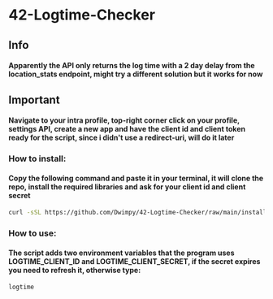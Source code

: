 # 42-Logtime-Checker

## Info
#### Apparently the API only returns the log time with a 2 day delay from the location_stats endpoint, might try a different solution but it works for now

## Important
#### Navigate to your intra profile, top-right corner click on your profile, settings API, create a new app and have the client id and client token ready for the script, since i didn't use a redirect-uri, will do it later



### How to install:
#### Copy the following command and paste it in your terminal, it will clone the repo, install the required libraries and ask for your client id and client secret
```bash
curl -sSL https://github.com/Dwimpy/42-Logtime-Checker/raw/main/install.sh -o install.sh && chmod +x ./install.sh && $(basename $SHELL) ./install.sh 
```

### How to use:
#### The script adds two environment variables that the program uses LOGTIME_CLIENT_ID and LOGTIME_CLIENT_SECRET, if the secret expires you need to refresh it, otherwise type:
```bash
logtime
```
